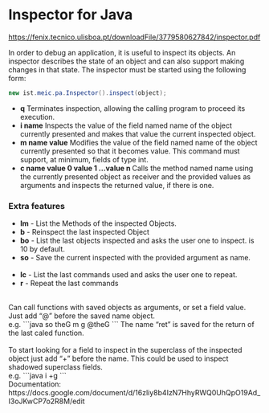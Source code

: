 Inspector for Java
==========

https://fenix.tecnico.ulisboa.pt/downloadFile/3779580627842/inspector.pdf

In order to debug an application, it is useful to inspect its objects. An inspector describes the state of an object
and can also support making changes in that state.
The inspector must be started using the following form:
<br>
```java
new ist.meic.pa.Inspector().inspect(object);
```


<ul>
<li><b>q</b> Terminates inspection, allowing the calling program to proceed its execution. </li>
<li><b>i name</b> Inspects the value of the field named name of the object currently presented and makes that value
the current inspected object.</li>
<li><b>m name value</b> Modifies the value of the field named name of the object currently presented so that it
becomes value. This command must support, at minimum, fields of type int.</li>
<li><b>c name value 0 value 1 ...value n </b> Calls the method named name using the currently presented object
as receiver and the provided values as arguments and inspects the returned value, if there is one.</li>
  </ul>


<h3>Extra features</h3>

<ul>
<li><b>lm</b> - 	List the Methods of the inspected Objects.</li>
<li><b>b</b> - 	Reinspect the last inspected Object</li>
<li><b>bo</b> - 	List the last <value> objects inspected and asks the user one to inspect. <value> is 10 by default.</li>
<li><b>so</b> - 	Save the current inspected with the provided argument as name.</li>
<br>
<li><b>lc</b> - 	List the last <value> commands used and asks the user one to repeat.</li>
<li><b>r</b> - 	Repeat the last commands</li>
</ul>
<br>
Can call functions with saved objects as arguments, or set a field value. <br>
Just add “@” before the saved name object.<br>
	e.g.
```java
so theG 
m g @theG
```
The name “ret” is saved for the return of the last caled function.<br>
<br>
To start looking for a field to inspect in the superclass of the inspected object just add “+” before the name. This could be used to inspect shadowed superclass fields.<br>
	e.g. 
```java 
i +g
```
<br>
Documentation:<br>
https://docs.google.com/document/d/16zliy8b4IzN7HhyRWQ0UhQpO19Ad_I3oJKwCP7o2R8M/edit
